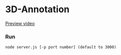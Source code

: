 3D-Annotation
=============
 <p><a href="http://vimeo.com/92611068">Preview video</a>
 
### Run ###
    node server.js [-p port number] (default to 3000)
